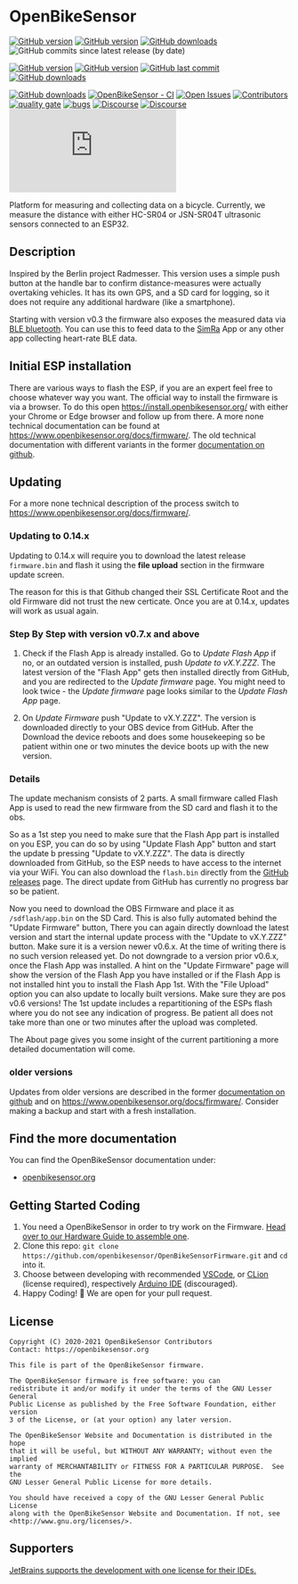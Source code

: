# OpenBikeSensor

[![GitHub version](https://img.shields.io/github/v/release/openbikesensor/OpenBikeSensorFirmware)](https://github.com/openbikesensor/OpenBikeSensorFirmware/releases/latest)
[![GitHub version](https://img.shields.io/github/release-date/openbikesensor/OpenBikeSensorFirmware)](https://github.com/openbikesensor/OpenBikeSensorFirmware/releases/latest)
[![GitHub downloads](https://img.shields.io/github/downloads/openbikesensor/OpenBikeSensorFirmware/latest/total)](https://github.com/openbikesensor/OpenBikeSensorFirmware/releases/latest)
![GitHub commits since latest release (by date)](https://img.shields.io/github/commits-since/openbikesensor/OpenBikeSensorFirmware/latest)


[![GitHub version](https://img.shields.io/github/v/release/openbikesensor/OpenBikeSensorFirmware?include_prereleases&label=pre-release)](https://github.com/openbikesensor/OpenBikeSensorFirmware/releases)
[![GitHub version](https://img.shields.io/github/release-date-pre/openbikesensor/OpenBikeSensorFirmware?label=pre-release+date)](https://github.com/openbikesensor/OpenBikeSensorFirmware/releases/latest)
[![GitHub last commit](https://img.shields.io/github/last-commit/openbikesensor/OpenBikeSensorFirmware)](https://github.com/openbikesensor/OpenBikeSensorFirmware/commits/master)
[![GitHub downloads](https://img.shields.io/github/downloads-pre/openbikesensor/OpenBikeSensorFirmware/latest/total)](https://github.com/openbikesensor/OpenBikeSensorFirmware/releases/latest)


[![GitHub downloads](https://img.shields.io/github/downloads/openbikesensor/OpenBikeSensorFirmware/total)](https://github.com/openbikesensor/OpenBikeSensorFirmware/releases/latest)
[![OpenBikeSensor - CI](https://github.com/openbikesensor/OpenBikeSensorFirmware/workflows/OpenBikeSensor%20-%20CI/badge.svg)](https://github.com/openbikesensor/OpenBikeSensorFirmware/actions?query=workflow%3A%22OpenBikeSensor+-+CI%22)
[![Open Issues](https://img.shields.io/github/issues/openbikesensor/OpenBikeSensorFirmware)](https://github.com/openbikesensor/OpenBikeSensorFirmware/issues)
[![Contributors](https://img.shields.io/github/contributors/openbikesensor/OpenBikeSensorFirmware)](https://github.com/openbikesensor/OpenBikeSensorFirmware/contributors)
[![quality gate](https://sonarcloud.io/api/project_badges/measure?project=openbikesensor_OpenBikeSensorFirmware&metric=alert_status)](https://sonarcloud.io/dashboard?id=openbikesensor_OpenBikeSensorFirmware)
[![bugs](https://sonarcloud.io/api/project_badges/measure?project=openbikesensor_OpenBikeSensorFirmware&metric=bugs)](https://sonarcloud.io/project/issues?id=openbikesensor_OpenBikeSensorFirmware&resolved=false&types=BUG)
[![Discourse](https://img.shields.io/discourse/users?server=https%3A%2F%2Fforum.openbikesensor.org%2F)](https://forum.openbikesensor.org/)
[![Discourse](https://img.shields.io/discourse/topics?server=https%3A%2F%2Fforum.openbikesensor.org%2F)](https://forum.openbikesensor.org/)
[![Matrix](https://img.shields.io/matrix/openbikesensor:matrix.org)](https://matrix.to/#/#openbikesensor:matrix.org)


Platform for measuring and collecting data on a bicycle.
Currently, we measure the distance with either HC-SR04 or JSN-SR04T 
ultrasonic sensors connected to an ESP32.

## Description

Inspired by the Berlin project Radmesser. This version uses a simple push 
button at the handle bar to confirm distance-measures were actually overtaking 
vehicles. It has its own GPS, and a SD card for logging, so it does not 
require any additional hardware (like a smartphone).

Starting with version v0.3 the firmware also exposes the measured data via 
[BLE bluetooth](https://github.com/openbikesensor/OpenBikeSensorFirmware/blob/master/docs/software/firmware/bluetooth_services.md).
You can use this to feed data to the
[SimRa](https://www.tu.berlin/mcc/forschung/projekte) App or
any other app collecting heart-rate BLE data. 

## Initial ESP installation

There are various ways to flash the ESP, if you are an expert feel
free to choose whatever way you want. The official way to install
the firmware is via a browser. To do this open
https://install.openbikesensor.org/ with either your Chrome or Edge browser
and follow up from there. A more none technical documentation can be 
found at https://www.openbikesensor.org/docs/firmware/. The old technical 
documentation with different variants in the former
[documentation on github](https://github.com/openbikesensor/OpenBikeSensorFirmware/blob/v0.10.676/docs/software/firmware/initial_flash.md).

## Updating

For a more none technical description of the process switch to
https://www.openbikesensor.org/docs/firmware/.

### Updating to 0.14.x
Updating to 0.14.x will require you to download the latest release
``firmware.bin`` and flash it using the **file upload** section in
the firmware update screen.

The reason for this is that Github changed their SSL Certificate Root
and the old Firmware did not trust the new certicate. Once you are
at 0.14.x, updates will work as usual again.

### Step By Step with version v0.7.x and above

1. Check if the Flash App is already installed. Go to _Update Flash App_ 
   if no, or an outdated version is installed, push _Update to vX.Y.ZZZ_. 
   The latest version of the "Flash App" gets then installed directly 
   from GitHub, and you are redirected to the _Update firmware_ page. 
   You might need to look twice - the _Update firmware_ page looks 
   similar to the _Update Flash App_ page.
   
1. On _Update Firmware_ push "Update to vX.Y.ZZZ". The
   version is downloaded directly to your OBS device from GitHub.
   After the Download the device reboots and does some housekeeping
   so be patient within one or two minutes the device boots up
   with the new version.

### Details

The update mechanism consists of 2 parts. A small firmware called Flash App
is used to read the new firmware from the SD card and flash it to the obs.

So as a 1st step you need to make sure that the Flash App part is installed
on you ESP, you can do so by using "Update Flash App" button and start the 
update b pressing "Update to vX.Y.ZZZ". The data is directly downloaded from
GitHub, so the ESP needs to have access to the internet via your WiFi. You
can also download the `flash.bin` directly from the 
[GitHub releases](https://github.com/openbikesensor/OpenBikeSensorFlash/releases) 
page. The direct update from GitHub has currently no progress bar so be
patient.

Now you need to download the OBS Firmware and place it as `/sdflash/app.bin`
on the SD Card. This is also fully automated behind the "Update Firmware"
button, There you can again directly download the latest version and start
the internal update process with the "Update to vX.Y.ZZZ" button. Make sure 
it is a version newer v0.6.x. At the time of writing there is no such version 
released yet. Do not downgrade to a version prior v0.6.x, once the Flash App 
was installed. A hint on the "Update Firmware" page will show the version of
the Flash App you have installed or if the Flash App is not installed hint 
you to install the Flash App 1st. With the "File Upload" option you can 
also update to locally built versions. Make sure they are pos v0.6 versions!
The 1st update includes a repartitioning of the ESPs flash where you
do not see any indication of progress. Be patient all does not take more
than one or two minutes after the upload was completed.

The About page gives you some insight of the current partitioning a more 
detailed documentation will come. 

### older versions

Updates from older versions are described in the former
[documentation on github](https://github.com/openbikesensor/OpenBikeSensorFirmware/blob/v0.11.706/README.md)
and on https://www.openbikesensor.org/docs/firmware/. Consider making a backup
and start with a fresh installation.


## Find the more documentation

You can find the OpenBikeSensor documentation under:
* [openbikesensor.org](https://www.openbikesensor.org/)


## Getting Started Coding

1. You need a OpenBikeSensor in order to try work on the Firmware. [Head over to our Hardware Guide to assemble one](https://www.openbikesensor.org/docs/hardware/).
2. Clone this repo: `git clone https://github.com/openbikesensor/OpenBikeSensorFirmware.git` and `cd` into it.
3. Choose between developing with recommended [VSCode](https://www.openbikesensor.org/software/firmware/setup.html#vscode), 
   or [CLion](https://www.openbikesensor.org/software/firmware/setup.html#clion) (license required), 
   respectively [Arduino IDE](https://www.openbikesensor.org/software/firmware/setup.html#clion) (discouraged).
4. Happy Coding! :tada: We are open for your pull request.


## License

    Copyright (C) 2020-2021 OpenBikeSensor Contributors
    Contact: https://openbikesensor.org

    This file is part of the OpenBikeSensor firmware.

    The OpenBikeSensor firmware is free software: you can
    redistribute it and/or modify it under the terms of the GNU Lesser General
    Public License as published by the Free Software Foundation, either version
    3 of the License, or (at your option) any later version.

    The OpenBikeSensor Website and Documentation is distributed in the hope
    that it will be useful, but WITHOUT ANY WARRANTY; without even the implied
    warranty of MERCHANTABILITY or FITNESS FOR A PARTICULAR PURPOSE.  See the
    GNU Lesser General Public License for more details.

    You should have received a copy of the GNU Lesser General Public License
    along with the OpenBikeSensor Website and Documentation. If not, see
    <http://www.gnu.org/licenses/>.

## Supporters

[JetBrains supports the development with one license for their IDEs.](https://jb.gg/OpenSource) 
